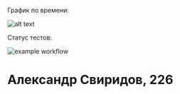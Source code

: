 График по времени:

![alt text](https://i.imgur.com/Nkrlc7B.png)

Статус тестов:

![example workflow](https://github.com/.../actions/workflows/github-actions-demo.yml/badge.svg)

# Александр Свиридов, 226
